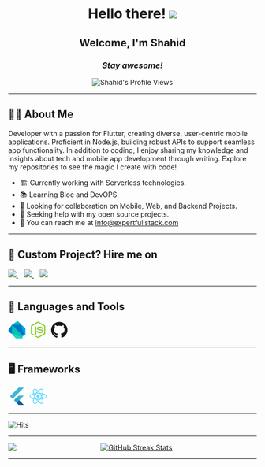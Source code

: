 <div align="center">
<h1>Hello there! <img src="https://raw.githubusercontent.com/MartinHeinz/MartinHeinz/master/wave.gif" width="30px"></h1>
<h2>Welcome, I'm Shahid</h2>
<h3><i>Stay awesome!</i></h3>
<img src="https://komarev.com/ghpvc/?username=shahidBangash&label=Views&color=blue&style=plastic" alt="Shahid's Profile Views" /> 
</div>

---

## 🙋‍♂️ About Me 

Developer with a passion for Flutter, creating diverse, user-centric mobile applications. Proficient in Node.js, building robust APIs to support seamless app functionality. In addition to coding, I enjoy sharing my knowledge and insights about tech and mobile app development through writing. Explore my repositories to see the magic I create with code!

- 🏗️ Currently working with Serverless technologies.
- 📚 Learning Bloc and DevOPS.
- 👬 Looking for collaboration on Mobile, Web, and Backend Projects.
- 🤝 Seeking help with my open source projects.
- 📮 You can reach me at [info@expertfullstack.com](mailto:info@expertfullstack.com)

---

## 💼 Custom Project? Hire me on

<a href="https://www.fiverr.com/share/9zVV0e">
  <img src='https://img.shields.io/badge/fiverr-%2300ADD8.svg?&style=for-the-badge&logo=fiverr&logoColor=white' height='25'/>
</a>&nbsp;&nbsp;

<a href="https://www.upwork.com/freelancers/~0172ab5b11b7bd3f99?viewMode=1">
  <img src='https://img.shields.io/badge/Upwork-%2300ADD8.svg?&style=for-the-badge&logo=upwork&logoColor=white' height='25'/>
</a>&nbsp;&nbsp;

<a href="https://www.linkedin.com/in/shahid-bangash-320685158/">
 <img src='https://img.shields.io/badge/linkedin-%2300ADD8.svg?&style=for-the-badge&logo=linkedIn&logoColor=white' height='25'/>
</a>

---

## 🧰 Languages and Tools

<img src="https://github.com/devicons/devicon/blob/master/icons/dart/dart-original.svg" width="35px">&nbsp;&nbsp;<img src="https://github.com/devicons/devicon/blob/master/icons/nodejs/nodejs-original.svg" width="35px">&nbsp;&nbsp;<img src="https://github.com/devicons/devicon/blob/master/icons/github/github-original.svg" width="35px">

---

## 🖥️ Frameworks

<img src="https://github.com/devicons/devicon/blob/master/icons/flutter/flutter-original.svg" width="35px">&nbsp;&nbsp;<img src="https://github.com/devicons/devicon/blob/master/icons/react/react-original.svg" width="35px">

---

![Hits](https://hits.seeyoufarm.com/api/count/incr/badge.svg?url=https%3A%2F%2Fgithub.com%2Fshahidbangash%2Fhit-counter&count_bg=%2379C83D&title_bg=%23555555&icon=&icon_color=%23E7E7E7&title=hits&edge_flat=false)

---

<img align="left" src="https://github-readme-stats.vercel.app/api?username=Shahidbangash&show_icons=true&include_all_commits=true&theme=dark&count_private=true"/>


<p align="center">
  <a href="https://git.io/streak-stats">
    <img src="https://github-readme-streak-stats.herokuapp.com/?user=ShahidBangash&theme=default" alt="GitHub Streak Stats">
  </a>
</p>

---
